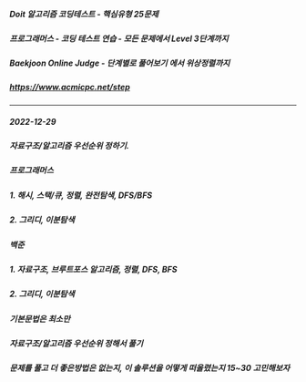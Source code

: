 
##### Doit 알고리즘 코딩테스트 - 핵심유형 25문제


##### 프로그래머스 - 코딩 테스트 연습 - 모든 문제에서 Level 3단계까지


##### Baekjoon Online Judge - 단계별로 풀어보기 에서 위상정렬까지
##### https://www.acmicpc.net/step

---

##### 2022-12-29

##### 자료구조/알고리즘 우선순위 정하기.

##### 프로그래머스
##### 1. 해시, 스택/큐, 정렬, 완전탐색, DFS/BFS
##### 2. 그리디, 이분탐색


##### 백준
##### 1. 자료구조, 브루트포스 알고리즘, 정렬, DFS, BFS
##### 2. 그리디, 이분탐색

##### 기본문법은 최소만
##### 자료구조/알고리즘 우선순위 정해서 풀기
##### 문제를 풀고 더 좋은방법은 없는지, 이 솔루션을 어떻게 떠올렸는지 15~30 고민해보자

